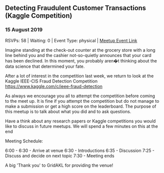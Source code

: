 ## Detecting Fraudulent Customer Transactions (Kaggle Competition)
### 15 August 2019
RSVPs: 58 | Waiting: 0 | Event Type: physical | [Meetup Event Link](https://www.meetup.com/Data-Science-Discussion-Auckland/events/262832006)

Imagine standing at the check-out counter at the grocery store with a long line behind you and the cashier not-so-quietly announces that your card has been declined. In this moment, you probably aren�t thinking about the data science that determined your fate.

After a lot of interest in the competition last week, we return to look at the Kaggle IEEE-CIS Fraud Detection Competition https://www.kaggle.com/c/ieee-fraud-detection

As always we encourage you all to attempt the competition before coming to the meet up. It is fine if you attempt the competition but do not manage to make a submission or get a high score on the leaderboard. The purpose of this meetup is to talk about what you did and to ask questions.

Have a think about any research papers or Kaggle competitions you would like to discuss in future meetups. We will spend a few minutes on this at the end

Meeting Schedule:

6:00 - 6:30 - Arrive at venue
6:30 - Introductions
6:35 - Discussion
7:25 - Discuss and decide on next topic
7:30 - Meeting ends

A big 'Thank you' to GridAKL for providing the venue!
